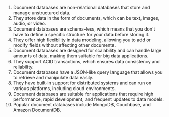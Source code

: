 

1. Document databases are non-relational databases that store and manage unstructured data.
2. They store data in the form of documents, which can be text, images, audio, or video.
3. Document databases are schema-less, which means that you don't have to define a specific structure for your data before storing it.
4. They offer high flexibility in data modeling, allowing you to add or modify fields without affecting other documents.
5. Document databases are designed for scalability and can handle large amounts of data, making them suitable for big data applications.
6. They support ACID transactions, which ensures data consistency and reliability.
7. Document databases have a JSON-like query language that allows you to retrieve and manipulate data easily.
8. They have built-in support for distributed systems and can run on various platforms, including cloud environments.
9. Document databases are suitable for applications that require high performance, rapid development, and frequent updates to data models.
10. Popular document databases include MongoDB, Couchbase, and Amazon DocumentDB.